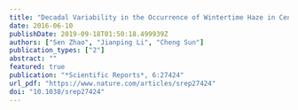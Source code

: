 ```yaml
---
title: "Decadal Variability in the Occurrence of Wintertime Haze in Central Eastern China Tied to the Pacific Decadal Oscillation"
date: 2016-06-10
publishDate: 2019-09-18T01:50:18.499939Z
authors: ["Sen Zhao", "Jianping Li", "Cheng Sun"]
publication_types: ["2"]
abstract: ""
featured: true
publication: "*Scientific Reports*, 6:27424"
url_pdf: "https://www.nature.com/articles/srep27424"
doi: "10.1038/srep27424"
---
```



